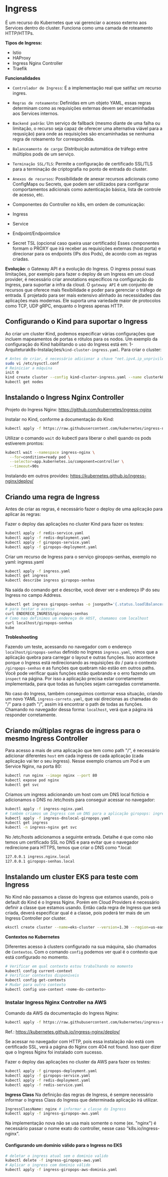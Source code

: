 # Ingress

É um recurso do Kubernetes que vai gerenciar o acesso externo aos Services dentro do cluster.
Funciona como uma camada de roteamento HTTP/HTTPs.

**Tipos de Ingress:**
- Istio
- HAProxy
- Ingress Nginx Controller
- Traefik

**Funcionalidades**
- `Controlador de Ingress`: É a implementação real que satifaz um recurso ingres.
- `Regras de roteamento`: Definidas em um objeto YAML, essas regras determinam como as requisições externas devem ser encaminhadas aos Services internos. 
- `Backend padrão`: Um serviço de fallback (mesmo diante de uma falha ou limitação, o recurso seja capaz de oferecer uma alternativa viável para a requsição) para onde as requisições são encaminhadas se nenhuma regra de roteamento for correspondida.
- `Balanceamento de carga`: Distribuição automática de tráfego entre múltiplos pods de um serviço.
- `Terminação SSL/TLS`: Permite a configuração de certificado SSL/TLS para a terminação de criptografia no ponto de entrada do cluster.
- `Anexos de recursos`: Possibilidade de anexar recursos adicionais como ConfigMaps ou Secrets, que podem ser utilizados para configurar comportamentos adicionais como autenticação básica, lista de controle de acesso, etc.
 
- Componentes do Controller no k8s, em ordem de comunicação:
 - Ingress
 - Service
 - Endpoint/Endpointslice
 - Secret TSL (opcional caso queira usar certificado)
Esses componentes formam o PROXY que irá receber as requisições externas (host:porta) e direcionar para os endpoints (IPs dos Pods), de acordo com as regras criadas. 

**Evolução**: o Gateway API é a evolução do Ingress. O ingress possui suas limitações, por exemplo para fazer o deploy de um Ingress em um cloud provider, é necessário criar annotations específicos na configuração do Ingress, para suportar a infra da cloud.
O `gateway API` é um conjunto de recursos que oferece mais flexibilidade e poder para gerenciar o tráfego de entrada. É projetado para ser mais extensivo alinhado às necessidades das aplicações mais modernas. Ele suporta uma variedade maior de protocolos como TCP, UDP gRPC, enquanto o Ingress apenas HTTP.

## Configurando o Kind para suportar o Ingress

Ao criar um cluster Kind, podemos especificar várias configurações que incluem mapeamentos de portas e rótulos para os nodos.
Um exemplo da configuração do Kind habilitando o uso do Ingress está em: 1-Arquiteturak8s-Instalações/`kind-cluster-ingress.yaml`.
Para criar o cluster: 
```bash
# Antes de criar, é necessário adicionar a chave "net.ipv4.ip_unprivileged_port_start=80" no arquivo /etc/sysctl.conf
sudo vi /etc/sysctl.conf
# Reiniciar a máquina
init 0
kind create cluster --config kind-cluster-ingress.yaml --name clusterk8s
kubectl get nodes
```

## Instalando o Ingress Nginx Controller

Projeto do Ingress Nginx:
https://github.com/kubernetes/ingress-nginx


Instalar no Kind, conforme a documentação do Kind:
```bash
kubectl apply -f https://raw.githubusercontent.com/kubernetes/ingress-nginx/master/deploy/static/provider/kind/deploy.yaml
```

Utilizar o comando `wait` do kubectl para liberar o shell quando os pods estiverem prontos:
```bash
kubectl wait --namespace ingress-nginx \
  --for=condition=ready pod \
  --selector=app.kubernetes.io/component=controller \
  --timeout=90s
```

Instalando em outros provides:
https://kubernetes.github.io/ingress-nginx/deploy/

## Criando uma regra de Ingress

Antes de criar as regras, é necessário fazer o deploy de uma aplicação para aplicar às regras:

Fazer o deploy das aplicações no cluster Kind para fazer os testes:

```bash
kubectl apply -f redis-service.yaml
kubectl apply -f redis-deployment.yaml
kubectl apply -f giropops-service.yaml
kubectl apply -f giropops-deployment.yaml
```

Criar um recurso de Ingress para o serviço giropops-senhas, exemplo no yaml: ingress.yaml

```bash
kubectl apply -f ingress.yaml
kubectl get ingress
kubectl describe ingress giropops-senhas
```
Na saída do comando get e describe, você dever ver o endereço IP do seu Ingress no campo Address.

```bash
kubectl get ingress giropops-senhas -o jsonpath='{.status.loadlBalancer.ingress[0].hostname}'
# para testar o acesso
curl ENDERECO_INGRESS/giropops-senhas
# Como nao definimos um endereço de HOST, chamamos com localhost
curl localhost/giropops-senhas
kube
```
**Trobleshooting**

Fazendo um teste, acessando no navegador com o endereço `localhost/giropops-senhas` definido no Ingress `ingress.yaml`, vimos que a aplicação quebra para carregar o layout e outras funções. Isso acontece porque o Ingress está redirecionando as requisições do / para o contexto `/giropops-senhas` e as funções que quebram não estão em outros paths. Você pode verificar quais funções estão quebrando e o erro fazendo um `inspect` na página.
Por isso a aplicação precisa estar corretamente implementada, para que todas as funções sejam carregadas corretamente.

No caso do Ingress, também conseguimos contornar essa situação, criando um novo YAML `ingress-correto.yaml`, que vai direcionas as chamadas do "/" para o path "/", assim irá encontrar o path de todas as funções. Chamando no navegador dessa forma: `localhost`, verá que a página irá responder corretamente.

## Criando múltiplas regras de ingress para o mesmo Ingress Controller

Para acesso a mais de uma aplicação que tem como path "/", é necessário adicionar diferentes `host` em cada ingress de cada aplicação (cada aplicação vai ter o seu ingress).
Nesse exemplo criamos um Pod e um Service Nginx, na porta 80:

```bash
kubectl run nginx --image nginx --port 80
kubectl expose pod nginx
kubectl get svc
```

Criamos um ingress adicionando um host com um DNS local fictício e adicionamos o DNS no /etc/hosts para conseguir acessar no navegador:

```bash
kubectl apply -f ingress-nginx.yaml
# também criamos um Ingress com um DNS para a aplicação giropops: ingress-dnslocal-giropops.yaml
kubectl apply -f ingress-dnslocal-giropops.yaml
kubectl get ingress
kubectl -n ingress-nginx get svc
```
No /etc/hosts adicionamos a seguinte entrada. Detalhe é que como não temos um certificado SSL no DNS e para evitar que o navegador redirecione para HTTPS, temos que criar o DNS como *.local:

```bash
127.0.0.1 ingress.nginx.local
127.0.0.1 giropops-senhas.local
```
## Instalando um cluster EKS para teste com Ingress

No Kind não passamos a classe do Ingress que estamos usando, pois o default do Kind é o Ingress Nginx.
Porém em Cloud Providers é necessário definir a classe que estamos usando. Então cada regra de Ingress que será criada, deverá especificar qual é a classe, pois poderá ter mais de um Ingress Controller por cluster.

```bash
eksctl create cluster --name=eks-cluster --version=1.30 --region=us-east-1 --nodegroup-name=eks-cluster-nodegroup --node-type=t2.medium --nodes=2 --nodes-min=1 --nodes-max=3 --managed
```

**Contextos no Kubernetes**

Diferentes acesso à clusters configurado na sua máquina, são chamados de `Contextos`. Com o comando `config` podemos ver qual é o contexto que está configurado no momento.

```bash
# Verificar em qual contexto estou trabalhando no momento
kubectl config current-context
# Verificar contextos disponíveis
kubectl config get-contexts
# Mudar para outro contexto
kubectl config use-context <nome-do-contexto>
```

### Instalar Ingress Nginx Controller na AWS

Comando da AWS da documentação do Ingress Nginx:
```bash
kubectl apply -f https://raw.githubusercontent.com/kubernetes/ingress-nginx/controller-v1.11.2/deploy/static/provider/aws/deploy.yaml
```
Ref.: https://kubernetes.github.io/ingress-nginx/deploy/

Se acessar no navegador com HTTP, pois essa instalação não está com certificado SSL, verá a página do Nginx com 404 not found. Isso quer dizer que o Ingress Nginx foi instalado com sucesso.

Fazer o deploy das aplicações no cluster da AWS para fazer os testes:

```bash
kubectl apply -f giropops-deployment.yaml
kubectl apply -f giropops-service.yaml
kubectl apply -f redis-deployment.yaml
kubectl apply -f redis-service.yaml
```

**Ingress Class**
Na definição das regras de Ingress, é sempre necessário informar o Ingress Class do Ingress que determinada aplicação irá utilizar.
```bash
IngressClassName: nginx # informar a classe do Ingress
kubectl apply -f ingress-giropops-aws.yaml
```
Na implementação nova não se usa mais somente o nome (ex. "nginx") é necessário passar o nome exato do controller, nesse caso "k8s.io/ingress-nginx".


#### Configurando um domínio válido para o Ingress no EKS

```bash
# deletar o ingress atual sem o dominio valido
kubectl delete -f ingress-giropops-aws.yaml
# Aplicar o ingress com dominio válido
kubectl apply -f ingress-giropops-aws-dominio.yaml
```


